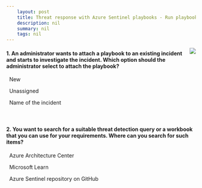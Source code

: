 ```yaml
---
    layout: post
    title: Threat response with Azure Sentinel playbooks - Run playbooks on demand
    description: nil
    summary: nil
    tags: nil
---
```



 <a target="_blank" href="https://docs.microsoft.com/en-us/learn/modules/threat-response-sentinel-playbooks/5-playbook-on-demand/"><i class="fas fa-external-link-alt"></i> </a>
 <img align="right" src="https://docs.microsoft.com/en-us/learn/achievements/threat-response-sentinel-playbooks.svg">
####  1. An administrator wants to attach a playbook to an existing incident and starts to investigate the incident. Which option should the administrator select to attach the playbook?


<i class='far fa-square'></i> &nbsp;&nbsp;New

<i class='far fa-square'></i> &nbsp;&nbsp;Unassigned

<i class='fas fa-check-square' style='color: Dodgerblue;'></i> &nbsp;&nbsp;Name of the incident
<br />
<br />
<br />

####  2. You want to search for a suitable threat detection query or a workbook that you can use for your requirements. Where can you search for such items?


<i class='far fa-square'></i> &nbsp;&nbsp;Azure Architecture Center

<i class='far fa-square'></i> &nbsp;&nbsp;Microsoft Learn

<i class='fas fa-check-square' style='color: Dodgerblue;'></i> &nbsp;&nbsp;Azure Sentinel repository on GitHub
<br />
<br />
<br />
